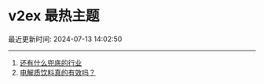 # v2ex 最热主题

最近更新时间: 2024-07-13 14:02:50

--- 
1. [还有什么兜底的行业](https://www.v2ex.com/t/1056964) 
2. [电解质饮料真的有效吗？](https://www.v2ex.com/t/1056974) 
